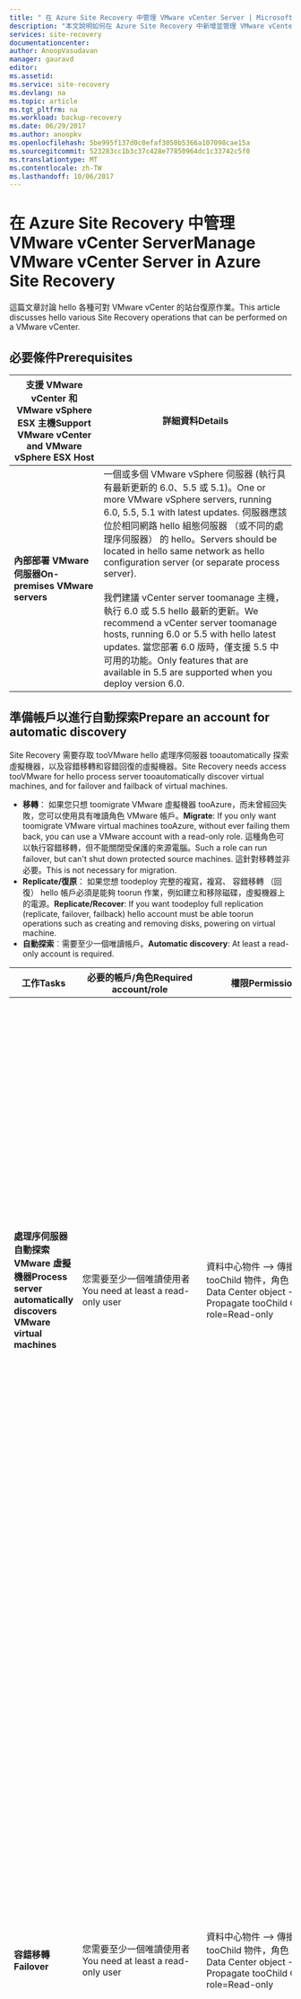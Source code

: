 ```yaml
---
title: " 在 Azure Site Recovery 中管理 VMware vCenter Server | Microsoft Doc"
description: "本文說明如何在 Azure Site Recovery 中新增並管理 VMware vCenter。"
services: site-recovery
documentationcenter: 
author: AnoopVasudavan
manager: gauravd
editor: 
ms.assetid: 
ms.service: site-recovery
ms.devlang: na
ms.topic: article
ms.tgt_pltfrm: na
ms.workload: backup-recovery
ms.date: 06/29/2017
ms.author: anoopkv
ms.openlocfilehash: 5be995f137d0c0efaf3050b5366a107098cae15a
ms.sourcegitcommit: 523283cc1b3c37c428e77850964dc1c33742c5f0
ms.translationtype: MT
ms.contentlocale: zh-TW
ms.lasthandoff: 10/06/2017
---
```

# <a name="manage-vmware-vcenter-server-in-azure-site-recovery"></a><span data-ttu-id="b3b65-103">在 Azure Site Recovery 中管理 VMware vCenter Server</span><span class="sxs-lookup"><span data-stu-id="b3b65-103">Manage VMware vCenter Server in Azure Site Recovery</span></span>
<span data-ttu-id="b3b65-104">這篇文章討論 hello 各種可對 VMware vCenter 的站台復原作業。</span><span class="sxs-lookup"><span data-stu-id="b3b65-104">This article discusses hello various Site Recovery operations that can be performed on a VMware vCenter.</span></span>

## <a name="prerequisites"></a><span data-ttu-id="b3b65-105">必要條件</span><span class="sxs-lookup"><span data-stu-id="b3b65-105">Prerequisites</span></span>

<span data-ttu-id="b3b65-106">**支援 VMware vCenter 和 VMware vSphere ESX 主機**</span><span class="sxs-lookup"><span data-stu-id="b3b65-106">**Support VMware vCenter and VMware vSphere ESX Host**</span></span> | <span data-ttu-id="b3b65-107">**詳細資料**</span><span class="sxs-lookup"><span data-stu-id="b3b65-107">**Details**</span></span> |
|--- | --- |
|<span data-ttu-id="b3b65-108">**內部部署 VMware 伺服器**</span><span class="sxs-lookup"><span data-stu-id="b3b65-108">**On-premises VMware servers**</span></span> | <span data-ttu-id="b3b65-109">一個或多個 VMware vSphere 伺服器 (執行具有最新更新的 6.0、5.5 或 5.1)。</span><span class="sxs-lookup"><span data-stu-id="b3b65-109">One or more VMware vSphere servers, running 6.0, 5.5, 5.1 with latest updates.</span></span> <span data-ttu-id="b3b65-110">伺服器應該位於相同網路 hello 組態伺服器 （或不同的處理序伺服器） 的 hello。</span><span class="sxs-lookup"><span data-stu-id="b3b65-110">Servers should be located in hello same network as hello configuration server (or separate process server).</span></span><br/><br/> <span data-ttu-id="b3b65-111">我們建議 vCenter server toomanage 主機，執行 6.0 或 5.5 hello 最新的更新。</span><span class="sxs-lookup"><span data-stu-id="b3b65-111">We recommend a vCenter server toomanage hosts, running 6.0 or 5.5 with hello latest updates.</span></span> <span data-ttu-id="b3b65-112">當您部署 6.0 版時，僅支援 5.5 中可用的功能。</span><span class="sxs-lookup"><span data-stu-id="b3b65-112">Only features that are available in 5.5 are supported when you deploy version 6.0.</span></span>|

## <a name="prepare-an-account-for-automatic-discovery"></a><span data-ttu-id="b3b65-113">準備帳戶以進行自動探索</span><span class="sxs-lookup"><span data-stu-id="b3b65-113">Prepare an account for automatic discovery</span></span>
<span data-ttu-id="b3b65-114">Site Recovery 需要存取 tooVMware hello 處理序伺服器 tooautomatically 探索虛擬機器，以及容錯移轉和容錯回復的虛擬機器。</span><span class="sxs-lookup"><span data-stu-id="b3b65-114">Site Recovery needs access tooVMware for hello process server tooautomatically discover virtual machines, and for failover and failback of virtual machines.</span></span>

* <span data-ttu-id="b3b65-115">**移轉**： 如果您只想 toomigrate VMware 虛擬機器 tooAzure，而未曾經回失敗，您可以使用具有唯讀角色 VMware 帳戶。</span><span class="sxs-lookup"><span data-stu-id="b3b65-115">**Migrate**: If you only want toomigrate VMware virtual machines tooAzure, without ever failing them back, you can use a VMware account with a read-only role.</span></span> <span data-ttu-id="b3b65-116">這種角色可以執行容錯移轉，但不能關閉受保護的來源電腦。</span><span class="sxs-lookup"><span data-stu-id="b3b65-116">Such a role can run failover, but can't shut down protected source machines.</span></span> <span data-ttu-id="b3b65-117">這針對移轉並非必要。</span><span class="sxs-lookup"><span data-stu-id="b3b65-117">This is not necessary for migration.</span></span>
* <span data-ttu-id="b3b65-118">**Replicate/復原**： 如果您想 toodeploy 完整的複寫，複寫、 容錯移轉 （回復） hello 帳戶必須是能夠 toorun 作業，例如建立和移除磁碟，虛擬機器上的電源。</span><span class="sxs-lookup"><span data-stu-id="b3b65-118">**Replicate/Recover**: If you want toodeploy full replication (replicate, failover, failback) hello account must be able toorun operations such as creating and removing disks, powering on virtual machine.</span></span>
* <span data-ttu-id="b3b65-119">**自動探索**︰需要至少一個唯讀帳戶。</span><span class="sxs-lookup"><span data-stu-id="b3b65-119">**Automatic discovery**: At least a read-only account is required.</span></span>


|<span data-ttu-id="b3b65-120">**工作**</span><span class="sxs-lookup"><span data-stu-id="b3b65-120">**Tasks**</span></span> | <span data-ttu-id="b3b65-121">**必要的帳戶/角色**</span><span class="sxs-lookup"><span data-stu-id="b3b65-121">**Required account/role**</span></span> | <span data-ttu-id="b3b65-122">**權限**</span><span class="sxs-lookup"><span data-stu-id="b3b65-122">**Permissions**</span></span> | <span data-ttu-id="b3b65-123">**詳細資料**</span><span class="sxs-lookup"><span data-stu-id="b3b65-123">**Details**</span></span>|
|--- | --- | --- | ---|
|<span data-ttu-id="b3b65-124">**處理序伺服器自動探索 VMware 虛擬機器**</span><span class="sxs-lookup"><span data-stu-id="b3b65-124">**Process server automatically discovers VMware virtual machines**</span></span> | <span data-ttu-id="b3b65-125">您需要至少一個唯讀使用者</span><span class="sxs-lookup"><span data-stu-id="b3b65-125">You need at least a read-only user</span></span> | <span data-ttu-id="b3b65-126">資料中心物件 –> 傳播 tooChild 物件，角色 = 唯讀</span><span class="sxs-lookup"><span data-stu-id="b3b65-126">Data Center object –> Propagate tooChild Object, role=Read-only</span></span> | <span data-ttu-id="b3b65-127">使用者指定在資料中心層級，而存取 tooall hello 物件 hello 資料中心。</span><span class="sxs-lookup"><span data-stu-id="b3b65-127">User assigned at datacenter level, and has access tooall hello objects in hello datacenter.</span></span><br/><br/> <span data-ttu-id="b3b65-128">toorestrict 存取權，指派 hello**沒有存取**角色以 hello**傳播 toochild** toohello 子物件 （vSphere 主機、 datastores、 虛擬機器和網路） 的物件。</span><span class="sxs-lookup"><span data-stu-id="b3b65-128">toorestrict access, assign hello **No access** role with hello **Propagate toochild** object, toohello child objects (vSphere hosts, datastores, virtual machines, and networks).</span></span>|
|<span data-ttu-id="b3b65-129">**容錯移轉**</span><span class="sxs-lookup"><span data-stu-id="b3b65-129">**Failover**</span></span> | <span data-ttu-id="b3b65-130">您需要至少一個唯讀使用者</span><span class="sxs-lookup"><span data-stu-id="b3b65-130">You need at least a read-only user</span></span> | <span data-ttu-id="b3b65-131">資料中心物件 –> 傳播 tooChild 物件，角色 = 唯讀</span><span class="sxs-lookup"><span data-stu-id="b3b65-131">Data Center object –> Propagate tooChild Object, role=Read-only</span></span> | <span data-ttu-id="b3b65-132">使用者指定在資料中心層級，而存取 tooall hello 物件 hello 資料中心。</span><span class="sxs-lookup"><span data-stu-id="b3b65-132">User assigned at datacenter level, and has access tooall hello objects in hello datacenter.</span></span><br/><br/> <span data-ttu-id="b3b65-133">toorestrict 存取權，指派 hello**沒有存取**角色以 hello**傳播 toochild** toohello 子物件 （vSphere 主機、 datastores、 虛擬機器和網路） 的物件。</span><span class="sxs-lookup"><span data-stu-id="b3b65-133">toorestrict access, assign hello **No access** role with hello **Propagate toochild** object toohello child objects (vSphere hosts, datastores, virtual machines, and networks).</span></span><br/><br/> <span data-ttu-id="b3b65-134">適用於移轉用途，而不是完整複寫、容錯移轉、容錯回復。</span><span class="sxs-lookup"><span data-stu-id="b3b65-134">Useful for migration purposes, but not full replication, failover, failback.</span></span>|
|<span data-ttu-id="b3b65-135">**容錯移轉和容錯回復**</span><span class="sxs-lookup"><span data-stu-id="b3b65-135">**Failover and failback**</span></span> | <span data-ttu-id="b3b65-136">我們建議您建立含有 hello 所需的權限的角色 (AzureSiteRecoveryRole)，然後 hello 角色 tooa VMware 使用者或群組指派</span><span class="sxs-lookup"><span data-stu-id="b3b65-136">We suggest you create a role (AzureSiteRecoveryRole) with hello required permissions, and then assign hello role tooa VMware user or group</span></span> | <span data-ttu-id="b3b65-137">資料中心物件 –> 傳播 tooChild 物件，角色 = AzureSiteRecoveryRole</span><span class="sxs-lookup"><span data-stu-id="b3b65-137">Data Center object –> Propagate tooChild Object, role=AzureSiteRecoveryRole</span></span><br/><br/> <span data-ttu-id="b3b65-138">資料存放區 -> 配置空間、瀏覽資料存放區、底層檔案作業、移除檔案、更新虛擬機器檔案</span><span class="sxs-lookup"><span data-stu-id="b3b65-138">Datastore -> Allocate space, browse datastore, low-level file operations, remove file, update virtual machine files</span></span><br/><br/> <span data-ttu-id="b3b65-139">網路 -> 網路指派</span><span class="sxs-lookup"><span data-stu-id="b3b65-139">Network -> Network assign</span></span><br/><br/> <span data-ttu-id="b3b65-140">資源]-> [指派的 VM tooresource 集區、 移轉電源關閉的 VM、 移轉已開機的 VM</span><span class="sxs-lookup"><span data-stu-id="b3b65-140">Resource -> Assign VM tooresource pool, migrate powered off VM, migrate powered on VM</span></span><br/><br/> <span data-ttu-id="b3b65-141">工作 -> 建立工作、更新工作</span><span class="sxs-lookup"><span data-stu-id="b3b65-141">Tasks -> Create task, update task</span></span><br/><br/> <span data-ttu-id="b3b65-142">虛擬機器 -> 組態</span><span class="sxs-lookup"><span data-stu-id="b3b65-142">Virtual machine -> Configuration</span></span><br/><br/> <span data-ttu-id="b3b65-143">虛擬機器 -> 互動 -> 回答問題、裝置連線、設定 CD 媒體、設定磁碟片媒體、電源關閉、電源開啟、VMware 工具安裝</span><span class="sxs-lookup"><span data-stu-id="b3b65-143">Virtual machine -> Interact -> answer question, device connection, configure CD media, configure floppy media, power off, power on, VMware tools install</span></span><br/><br/> <span data-ttu-id="b3b65-144">虛擬機器 -> 清查 -> 建立、註冊、取消註冊</span><span class="sxs-lookup"><span data-stu-id="b3b65-144">Virtual machine -> Inventory -> Create, register, unregister</span></span><br/><br/> <span data-ttu-id="b3b65-145">虛擬機器 -> 佈建 -> 允許虛擬機器下載、允許虛擬機器檔案上傳</span><span class="sxs-lookup"><span data-stu-id="b3b65-145">Virtual machine -> Provisioning -> Allow virtual machine download, allow virtual machine files upload</span></span><br/><br/> <span data-ttu-id="b3b65-146">虛擬機器 -> 快照 -> 移除快照</span><span class="sxs-lookup"><span data-stu-id="b3b65-146">Virtual machine -> Snapshots -> Remove snapshots</span></span> | <span data-ttu-id="b3b65-147">使用者指定在資料中心層級，而存取 tooall hello 物件 hello 資料中心。</span><span class="sxs-lookup"><span data-stu-id="b3b65-147">User assigned at datacenter level, and has access tooall hello objects in hello datacenter.</span></span><br/><br/> <span data-ttu-id="b3b65-148">toorestrict 存取權，指派 hello**沒有存取**角色以 hello**傳播 toochild** toohello 子物件 （vSphere 主機、 datastores、 虛擬機器和網路） 的物件。</span><span class="sxs-lookup"><span data-stu-id="b3b65-148">toorestrict access, assign hello **No access** role with hello **Propagate toochild** object, toohello child objects (vSphere hosts, datastores, virtual machines, and networks).</span></span>|

## <a name="create-an-account-tooconnect-toovmware-vcenter-server-vmware-vsphere-exsi-host"></a><span data-ttu-id="b3b65-149">建立帳戶 tooconnect tooVMware vCenter Server / VMware vSphere EXSi 主機</span><span class="sxs-lookup"><span data-stu-id="b3b65-149">Create an account tooconnect tooVMware vCenter Server/ VMware vSphere EXSi host</span></span>
1. <span data-ttu-id="b3b65-150">登入 hello 組態伺服器和啟動 hello cspsconfigtool.exe 使用 hello 捷徑放在 hello 桌面。</span><span class="sxs-lookup"><span data-stu-id="b3b65-150">Login into hello Configuration server and launch hello cspsconfigtool.exe using hello shortcut placed on hello Desktop.</span></span>
2. <span data-ttu-id="b3b65-151">按一下**新增帳戶**上 hello**管理帳戶** 索引標籤。</span><span class="sxs-lookup"><span data-stu-id="b3b65-151">Click **Add Account** on hello **Manage Account** tab.</span></span>

  ![add-account](./media/site-recovery-vmware-to-azure-manage-vcenter/addaccount.png)
3. <span data-ttu-id="b3b65-153">提供 hello 帳戶詳細資料，然後按一下 [確定] tooadd hello 帳戶。</span><span class="sxs-lookup"><span data-stu-id="b3b65-153">Provide hello account details and click OK tooadd hello account.</span></span> <span data-ttu-id="b3b65-154">hello 帳戶應擁有 hello hello 中所列的權限[準備帳戶用來自動探索](#prepare-an-account-for-automatic-discovery)> 一節。</span><span class="sxs-lookup"><span data-stu-id="b3b65-154">hello account should have hello privileges listed in hello [Prepare an account for automatic discovery](#prepare-an-account-for-automatic-discovery) section.</span></span>

  >[!NOTE]
  <span data-ttu-id="b3b65-155">它需要大約 15 分鐘的 hello 帳戶資訊 toobe 向上與 hello Site Recovery 服務進行同步處理。</span><span class="sxs-lookup"><span data-stu-id="b3b65-155">It takes about 15 minutes for hello account information toobe synced up with hello Site Recovery service.</span></span>


## <a name="associate-a-vmware-vcenter-vmware-vsphere-esx-host-add-vcenter"></a><span data-ttu-id="b3b65-156">關聯 VMware vCenter / VMware vSphere ESX 主機 (新增 vCenter)</span><span class="sxs-lookup"><span data-stu-id="b3b65-156">Associate a VMware vCenter/ VMware vSphere ESX host (Add vCenter)</span></span>
* <span data-ttu-id="b3b65-157">在 hello Azure 入口網站中，瀏覽過*YourRecoveryServicesVault* > **Site Recovery 基礎結構** > **設定伺服器** > *ConfigurationServer*</span><span class="sxs-lookup"><span data-stu-id="b3b65-157">On hello Azure portal, browse too*YourRecoveryServicesVault* > **Site Recovery Infrastructure** > **Configuration Severs** > *ConfigurationServer*</span></span>
* <span data-ttu-id="b3b65-158">在 hello 組態伺服器的詳細資料頁面中按一下 hello + vCenter 按鈕。</span><span class="sxs-lookup"><span data-stu-id="b3b65-158">In hello Configuration server's details page click hello +vCenter button.</span></span>

[!INCLUDE [site-recovery-add-vcenter](../../includes/site-recovery-add-vcenter.md)]

## <a name="modify-credentials-used-tooconnect-toohello-vcenter-server-vsphere-esxi-host"></a><span data-ttu-id="b3b65-159">修改認證使用 tooconnect toohello vCenter server / vSphere ESXi 主機</span><span class="sxs-lookup"><span data-stu-id="b3b65-159">Modify credentials used tooconnect toohello vCenter server/ vSphere ESXi host</span></span>

1. <span data-ttu-id="b3b65-160">登入 hello 組態伺服器和啟動 hello cspsconfigtool.exe</span><span class="sxs-lookup"><span data-stu-id="b3b65-160">Login into hello Configuration server and launch hello cspsconfigtool.exe</span></span>
2. <span data-ttu-id="b3b65-161">按一下**新增帳戶**上 hello**管理帳戶** 索引標籤。</span><span class="sxs-lookup"><span data-stu-id="b3b65-161">Click **Add Account** on hello **Manage Account** tab.</span></span>

  ![add-account](./media/site-recovery-vmware-to-azure-manage-vcenter/addaccount.png)
3. <span data-ttu-id="b3b65-163">提供 hello 新帳戶詳細資料，然後按一下 [確定] tooadd hello 帳戶。</span><span class="sxs-lookup"><span data-stu-id="b3b65-163">Provide hello new account details and click OK tooadd hello account.</span></span> <span data-ttu-id="b3b65-164">hello 帳戶應擁有 hello hello 中所列的權限[準備帳戶用來自動探索](#prepare-an-account-for-automatic-discovery)> 一節。</span><span class="sxs-lookup"><span data-stu-id="b3b65-164">hello account should have hello privileges listed in hello [Prepare an account for automatic discovery](#prepare-an-account-for-automatic-discovery) section.</span></span>
4. <span data-ttu-id="b3b65-165">在 hello Azure 入口網站中，瀏覽過*YourRecoveryServicesVault* > **Site Recovery 基礎結構** > **設定伺服器** > *ConfigurationServer*</span><span class="sxs-lookup"><span data-stu-id="b3b65-165">On hello Azure portal, browse too*YourRecoveryServicesVault* > **Site Recovery Infrastructure** > **Configuration Severs** > *ConfigurationServer*</span></span>
5. <span data-ttu-id="b3b65-166">在 [hello 組態伺服器的詳細資料] 頁面上，按一下 [hello**重新整理伺服器**] 按鈕。</span><span class="sxs-lookup"><span data-stu-id="b3b65-166">In hello Configuration server's details page click hello **Refresh Server** button.</span></span>
6. <span data-ttu-id="b3b65-167">Hello 重新整理伺服器作業完成之後，請選取 hello vCenter Server tooopen hello vCenter 摘要頁面。</span><span class="sxs-lookup"><span data-stu-id="b3b65-167">Once hello refresh server job completes, select hello vCenter Server tooopen hello vCenter Summary page.</span></span>
7. <span data-ttu-id="b3b65-168">選取 hello 新加入的帳戶在 hello **vCenter 伺服器 /vsphere 主機帳戶**欄位，然後按一下 hello**儲存** 按鈕。</span><span class="sxs-lookup"><span data-stu-id="b3b65-168">Select hello newly added account in hello **vCenter server/vSphere host account** field and click hello **Save** button.</span></span>

  ![modify-account](./media/site-recovery-vmware-to-azure-manage-vcenter/modify-vcente-creds.png)

## <a name="delete-a-vcenter-in-azure-site-recovery"></a><span data-ttu-id="b3b65-170">在 Azure Site Recovery 中刪除 vCenter</span><span class="sxs-lookup"><span data-stu-id="b3b65-170">Delete a vCenter in Azure Site Recovery</span></span>
1. <span data-ttu-id="b3b65-171">在 hello Azure 入口網站中，瀏覽過*YourRecoveryServicesVault* > **Site Recovery 基礎結構** > **設定伺服器** > *ConfigurationServer*</span><span class="sxs-lookup"><span data-stu-id="b3b65-171">On hello Azure portal, browse too*YourRecoveryServicesVault* > **Site Recovery Infrastructure** > **Configuration Severs** > *ConfigurationServer*</span></span>
2. <span data-ttu-id="b3b65-172">Hello 組態伺服器的詳細資料頁面中選取 hello vCenter Server tooopen hello vCenter 摘要頁面。</span><span class="sxs-lookup"><span data-stu-id="b3b65-172">In hello Configuration server's details page select hello vCenter Server tooopen hello vCenter Summary page.</span></span>
3. <span data-ttu-id="b3b65-173">按一下 hello**刪除**按鈕 toodelete hello vCenter</span><span class="sxs-lookup"><span data-stu-id="b3b65-173">Click on hello **Delete** button toodelete hello vCenter</span></span>

  ![delete-account](./media/site-recovery-vmware-to-azure-manage-vcenter/delete-vcenter.png)

> [!NOTE]
<span data-ttu-id="b3b65-175">如果您需要 toomodify hello Vcenter IP 位址 /FQDN，連接埠詳細資料，則您需要 toodelete hello vCenter Server，然後重新加入。</span><span class="sxs-lookup"><span data-stu-id="b3b65-175">If you need toomodify hello vCenters IP Address/FQDN, Port details then you need toodelete hello vCenter Server and add it back again.</span></span>

